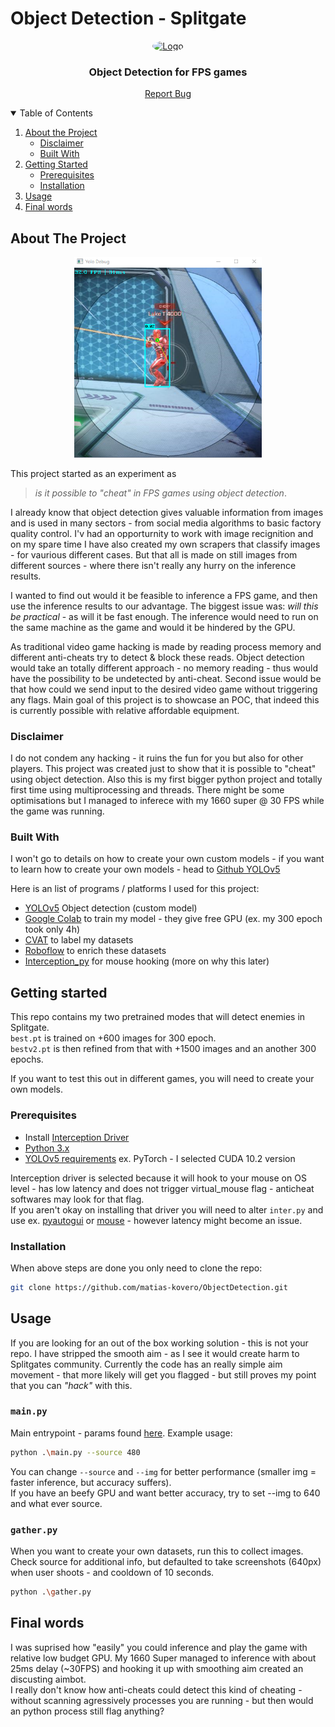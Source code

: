 # Object Detection - Splitgate

<!-- PROJECT LOGO -->
<p align="center">
  <a href="">
    <img src="https://avatars.githubusercontent.com/u/47692525" alt="Logo" width="90" height="90" style="border-radius: 50%;">
  </a>
  <h3 align="center">Object Detection for FPS games</h3>
  <p align="center">
  <a href="https://github.com/matias-kovero/ObjectDetection/issues">Report Bug</a>
  </p>
</p>

<!-- TABLE OF CONTENTS -->
<details open="open">
  <summary>Table of Contents</summary>
  <ol>
    <li>
      <a href="#about-the-project">About the Project</a>
      <ul>
        <li><a href="#disclaimer">Disclaimer</a></li>
        <li><a href="#built-with">Built With</a></li>
      </ul>
    </li>
    <li>
      <a href="#getting-started">Getting Started</a>
      <ul>
        <li><a href="#prerequisites">Prerequisites</a></li>
        <li><a href="#installation">Installation</a></li>
      </ul>
    </li>
    <li><a href="#usage">Usage</a></li>
    <li><a href="#final-words">Final words</a></li>
  </ol>
</details>

<!-- ABOUT THE PROJECT -->
## About The Project
[<p align="center"><img width="300" src="./docs/debug.png"></p>](./docs/debug.png)

This project started as an experiment as  
> _is it possible to "cheat" in FPS games using object detection_.

I already know that object detection gives valuable information from images and is used in many sectors - from social media algorithms to basic factory quality control. I'v had an opporturnity to work with image recignition and on my spare time I have also created my own scrapers that classify images - for vaurious different cases. But that all is made on still images from different sources - where there isn't really any hurry on the inference results. 

I wanted to find out would it be feasible to inference a FPS game, and then use the inference results to our advantage. The biggest issue was: _will this be practical_ - as will it be fast enough. The inference would need to run on the same machine as the game and would it be hindered by the GPU.

As traditional video game hacking is made by reading process memory and different anti-cheats try to detect & block these reads. Object detection would take an totally different approach - no memory reading - thus would have the possibility to be undetected by anti-cheat. Second issue would be that how could we send input to the desired video game without triggering any flags. Main goal of this project is to showcase an POC, that indeed this is currently possible with relative affordable equipment.

### Disclaimer
I do not condem any hacking - it ruins the fun for you but also for other players. This project was created just to show that it is possible to "cheat" using object detection. Also this is my first bigger python project and totally first time using multiprocessing and threads. There might be some optimisations but I managed to inferece with my 1660 super @ 30 FPS while the game was running.

### Built With
I won't go to details on how to create your own custom models - if you want to learn how to create your own models - head to [Github YOLOv5](https://github.com/ultralytics/yolov5)

Here is an list of programs / platforms I used for this project:
- [YOLOv5](https://github.com/ultralytics/yolov5) Object detection (custom model)
- [Google Colab](https://colab.research.google.com/) to train my model - they give free GPU (ex. my 300 epoch took only 4h)
- [CVAT](https://cvat.org/) to label my datasets
- [Roboflow](https://app.roboflow.com/) to enrich these datasets
- [Interception_py](https://github.com/cobrce/interception_py) for mouse hooking (more on why this later)

<!-- Getting started -->
## Getting started
This repo contains my two pretrained modes that will detect enemies in Splitgate.  
`best.pt` is trained on +600 images for 300 epoch.  
`bestv2.pt` is then refined from that with +1500 images and an another 300 epochs.  

If you want to test this out in different games, you will need to create your own models.

### Prerequisites
- Install [Interception Driver](https://github.com/oblitum/Interception)
- [Python 3.x](https://www.python.org/downloads/)
- [YOLOv5 requirements](https://github.com/ultralytics/yolov5#quick-start-examples) ex. PyTorch - I selected CUDA 10.2 version

Interception driver is selected because it will hook to your mouse on OS level - has low latency and does not trigger virtual_mouse flag - anticheat softwares may look for that flag.  
If you aren't okay on installing that driver you will need to alter `inter.py` and use ex. [pyautogui](https://pyautogui.readthedocs.io/en/latest/) or [mouse](https://github.com/boppreh/mouse) - however latency might become an issue.

### Installation
When above steps are done you only need to clone the repo:
```sh
git clone https://github.com/matias-kovero/ObjectDetection.git
```

## Usage
If you are looking for an out of the box working solution - this is not your repo. I have stripped the smooth aim - as I see it would create harm to Splitgates community. Currently the code has an really simple aim movement - that more likely will get you flagged - but still proves my point that you can _"hack"_ with this.  

### `main.py`
Main entrypoint - params found [here](https://github.com/matias-kovero/ObjectDetection/blob/0536b2752cedff554ddae14a8af8cedbb72e2559/main.py#L70). Example usage:
```sh
python .\main.py --source 480
```
You can change `--source` and `--img` for better performance (smaller img = faster inference, but accuracy suffers).  
If you have an beefy GPU and want better accuracy, try to set --img to 640 and what ever source.
### `gather.py`
When you want to create your own datasets, run this to collect images.
Check source for additional info, but defaulted to take screenshots (640px) when user shoots - and cooldown of 10 seconds.
```sh
python .\gather.py
```

## Final words
I was suprised how "easily" you could inference and play the game with relative low budget GPU.
My 1660 Super managed to inference with about 25ms delay (~30FPS) and hooking it up with smoothing aim created an discusting aimbot.  
I really don't know how anti-cheats could detect this kind of cheating - without scanning agressively processes you are running - but then would an python process still flag anything?
